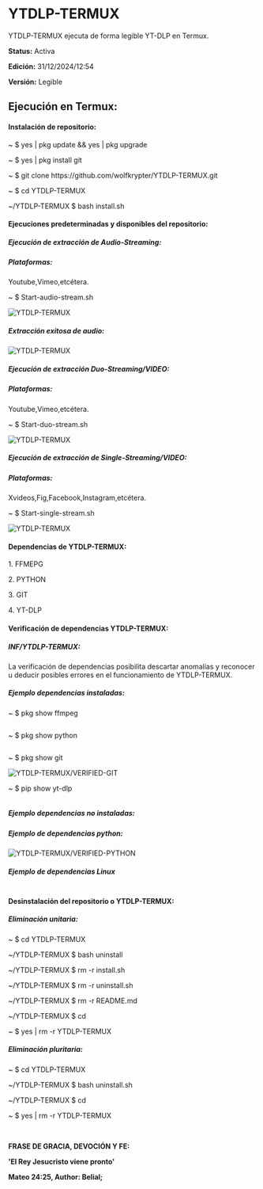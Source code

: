 # YTDLP-TERMUX
YTDLP-TERMUX ejecuta de forma
legible YT-DLP en Termux.
<p><strong>Status:</strong> Activa</p>
<p><strong>Edición:</strong> 31/12/2024/12:54</p>
<p><strong>Versión:</strong> Legible</p>
<h2>Ejecución en Termux:</h2>
<h4>Instalación de repositorio:</h4>
<p>~ $ yes | pkg update && yes | pkg upgrade</p>
<p>~ $ yes | pkg install git</p>
<p>~ $ git clone https://github.com/wolfkrypter/YTDLP-TERMUX.git</p>
<p>~ $ cd YTDLP-TERMUX</p>
<p>~/YTDLP-TERMUX $ bash install.sh</p>

<h4>Ejecuciones predeterminadas y disponibles del repositorio:</h4>
<h5>Ejecución de extracción de Audio-Streaming:</h5>
<h5>Plataformas:</h5>
<p>Youtube,Vimeo,etcétera.</p>
<p>~ $ Start-audio-stream.sh</p>
<img src="https://i.imgur.com/S96M6Wo.jpeg" alt="YTDLP-TERMUX">
<h5>Extracción exitosa de audio:</h5>
<img src="https://i.imgur.com/gxCmjfK.jpeg" alt="YTDLP-TERMUX">

<h5>Ejecución de extracción Duo-Streaming/VIDEO:</h5>
<h5>Plataformas:</h5> <p>Youtube,Vimeo,etcétera.</p>
<p>~ $ Start-duo-stream.sh</p>

<img src="https://i.imgur.com/dVso81D.jpeg" alt="YTDLP-TERMUX">

<h5>Ejecución de extracción de Single-Streaming/VIDEO:</h5>
<h5>Plataformas:</h5> <p>Xvideos,Fig,Facebook,Instagram,etcétera.</p> 
<p>~ $ Start-single-stream.sh</p>
<img src="https://i.imgur.com/vQ2aYYF.jpeg" alt="YTDLP-TERMUX">
<h4>Dependencias de YTDLP-TERMUX:</h4>
<p>1. FFMEPG</p>
<p>2. PYTHON</p>
<p>3. GIT</p>
<p>4. YT-DLP</p>
<h4>Verificación de dependencias YTDLP-TERMUX:</h4>
<h5>INF/YTDLP-TERMUX:</h5>
<p>La verificación de dependencias posibilita descartar anomalías y reconocer u deducir posibles errores en el funcionamiento de YTDLP-TERMUX.</p>
<h5>Ejemplo dependencias instaladas:</h5>
<p>~ $ pkg show ffmpeg</p>
<img src="" alt="">
<p>~ $ pkg show python</p>
<img src="" alt="">
<p>~ $ pkg show git</p>
<img src="https://i.imgur.com/4PxftUd.jpeg" alt="YTDLP-TERMUX/VERIFIED-GIT">
<p>~ $ pip show yt-dlp</p>
<img src="" alt="">
<h5>Ejemplo dependencias no instaladas:</h5>
<h5>Ejemplo de dependencias python:</h5>
<img src="https://i.imgur.com/Av4wjEq.jpeg" alt="YTDLP-TERMUX/VERIFIED-PYTHON">
<h5>Ejemplo de dependencias Linux</h5>
<img src="" alt="">
<h4>Desinstalación del repositorio o YTDLP-TERMUX:</h4>
<h5>Eliminación unitaria:</h5>
<p>~ $ cd YTDLP-TERMUX</p>
<p>~/YTDLP-TERMUX $ bash uninstall</p>
<p>~/YTDLP-TERMUX $ rm -r install.sh</p>
<p>~/YTDLP-TERMUX $ rm -r uninstall.sh</p>
<p>~/YTDLP-TERMUX $ rm -r README.md</p>
<p>~/YTDLP-TERMUX $ cd</p>
<p>~ $ yes | rm -r YTDLP-TERMUX</p>
<h5>Eliminación pluritaria:</h5>
<p>~ $ cd YTDLP-TERMUX</p>
<p>~/YTDLP-TERMUX $ bash uninstall.sh</p>
<p>~/YTDLP-TERMUX $ cd</p>
<p>~ $ yes | rm -r YTDLP-TERMUX</p>

</br><p><strong>FRASE DE GRACIA, DEVOCIÓN Y FE:</strong></p>
<p><strong>'El Rey Jesucristo viene pronto'</strong></p>
<p><strong>Mateo 24:25, Author: Belial;</strong></p>
